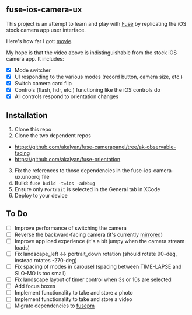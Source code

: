 ## fuse-ios-camera-ux

This project is an attempt to learn and play with  [Fuse](http://www.fusetools.com/) by replicating the iOS stock camera app user interface.

Here's how far I got: [movie](./docs/fuse-ios-camera-ux-720p.mov).

My hope is that the video above is indistinguishable from the stock iOS camera app. It includes:
- [x] Mode switcher
- [x] UI responding to the various modes (record button, camera size, etc.)
- [x] Switch camera card flip
- [x] Controls (flash, hdr, etc.) functioning like the iOS controls do
- [x] All controls respond to orientation changes

## Installation

1. Clone this repo
2. Clone the two dependent repos
  - https://github.com/akalyan/fuse-camerapanel/tree/ak-observable-facing
  - https://github.com/akalyan/fuse-orientation
3. Fix the references to those dependencies in the fuse-ios-camera-ux.unoproj file
4. Build: `fuse build -t=ios -adebug`
5. Ensure only `Portrait` is selected in the General tab in XCode
6. Deploy to your device

## To Do

- [ ] Improve performance of switching the camera
- [ ] Reverse the backward-facing camera (it's currently [mirrored](https://github.com/bolav/fuse-camerapanel/issues/6))
- [ ] Improve app load experience (it's a bit jumpy when the camera stream loads)
- [ ] Fix landscape_left <-> portrait_down rotation (should rotate 90-deg, instead rotates -270-deg)
- [ ] Fix spacing of modes in carousel (spacing between TIME-LAPSE and SLO-MO is too small)
- [ ] Fix landscape layout of timer control when 3s or 10s are selected
- [ ] Add focus boxes
- [ ] Implement functionality to take and store a photo
- [ ] Implement functionality to take and store a video
- [ ] Migrate dependencies to [fusepm](https://github.com/bolav/fusepm)
